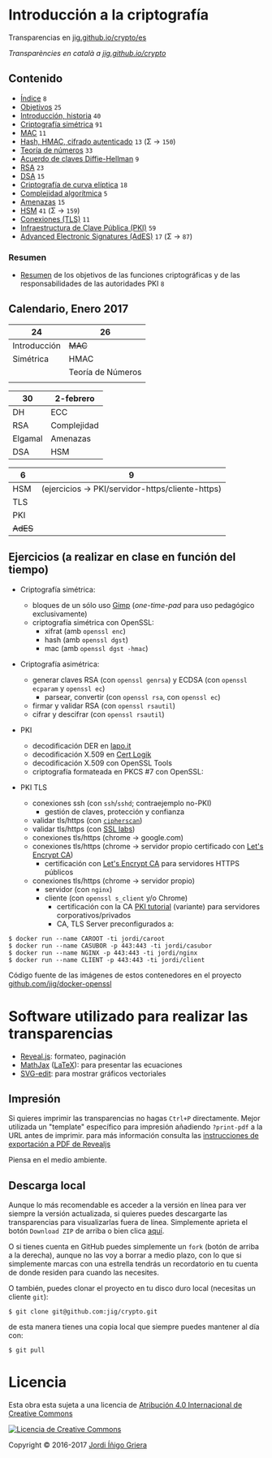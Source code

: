 # Introducción a la criptografía

Transparencias en [jig.github.io/crypto/es](https://jig.github.io/crypto/es)

_Transparències en català a [jig.github.io/crypto](https://jig.github.io/crypto)_

## Contenido

  - [Índice](https://jig.github.io/crypto/es) `8`
  - [Objetivos](https://jig.github.io/crypto/es/objectives.html) `25`
  - [Introducción, historia](https://jig.github.io/crypto/es/intro.html) `40`
  - [Criptografía simétrica](https://jig.github.io/crypto/es/symmetric.html) `91`
  - [MAC](https://jig.github.io/crypto/es/mac.html) `11`
  - [Hash, HMAC, cifrado autenticado](https://jig.github.io/crypto/es/hash.html) `13` (&Sigma; → `150`)
  - [Teoría de números](https://jig.github.io/crypto/es/number-theory.html) `33`
  - [Acuerdo de claves Diffie-Hellman](https://jig.github.io/crypto/es/dh.html) `9`
  - [RSA](https://jig.github.io/crypto/es/rsa.html) `23`
  - [DSA](https://jig.github.io/crypto/es/dsa.html) `15`
  - [Criptografía de curva elíptica](https://jig.github.io/crypto/es/ecc.html) `18`  
  - [Complejidad algorítmica](http://jig.github.io/crypto/complexity.html) `5`
  - [Amenazas](http://jig.github.io/crypto/threats.html) `15`
  - [HSM](https://jig.github.io/crypto/es/hsm.html) `41` (&Sigma; → `159`)
  - [Conexiones (TLS)](http://jig.github.io/crypto/tls.html) `11`
  - [Infraestructura de Clave Pública (PKI)](http://jig.github.io/crypto/pki.html) `59`
  - [Advanced Electronic Signatures (AdES)](http://jig.github.io/crypto/ades.html) `17` (&Sigma; → `87`)

### Resumen
  
  - [Resumen](http://jig.github.io/crypto/es/abstract.html) de los objetivos de las funciones criptográficas y de las responsabilidades de las autoridades PKI `8`
  
## Calendario, Enero 2017

 24           | 26               
----------    | ---------------- 
 Introducción | ~~MAC~~           
 Simétrica    | HMAC             
              | Teoría de Números
              |                

 30        | 2-febrero |
-----------|-----------|  
DH         |ECC        | 
RSA        |Complejidad|  
Elgamal    |Amenazas   |  
DSA        |HSM        |

 6         | 9
---------- | ---------------- 
 HSM       | (ejercicios → PKI/servidor-https/cliente-https)
 TLS       | 
 PKI       | 
 ~~AdES~~  |

## Ejercicios (a realizar en clase en función del tiempo)
  - Criptografía simétrica:
      - bloques de un sólo uso [Gimp](https://www.gimp.org) (_one-time-pad_ para uso pedagógico exclusivamente)
      - criptografía simétrica con OpenSSL:
          - xifrat (amb `openssl enc`)
          - hash (amb `openssl dgst`)
          - mac (amb `openssl dgst -hmac`)
    
  - Criptografía asimétrica:
    - generar claves RSA (con `openssl genrsa`) y ECDSA (con `openssl ecparam` y `openssl ec`)
        - parsear, convertir (con `openssl rsa`, con `openssl ec`)
    - firmar y validar RSA (con `openssl rsautil`)
    - cifrar y descifrar (con `openssl rsautil`)
        
  - PKI      
    - decodificación DER en [lapo.it](https://lapo.it/asn1js/)
    - decodificación X.509 en [Cert Logik](https://certlogik.com/decoder/)
    - decodificación X.509 con OpenSSL Tools
    - criptografía formateada en PKCS #7 con OpenSSL:
    
  - PKI TLS
      - conexiones ssh (con `ssh`/`sshd`; contraejemplo no-PKI) 
        - gestión de claves, protección y confianza
      - validar tls/https (con [`cipherscan`](https://github.com/jig/docker-cipherscan))
      - validar tls/https (con [SSL labs](https://www.ssllabs.com/ssltest/))
      - conexiones tls/https (chrome → google.com)
      - conexiones tls/https (chrome → servidor propio certificado con [Let's Encrypt CA](https://letsencrypt.org))
        - certificación con [Let's Encrypt CA](https://letsencrypt.org) para servidores HTTPS públicos
      - conexiones tls/https (chrome → servidor propio)
        - servidor (con `nginx`)
        - cliente (con `openssl s_client` y/o Chrome)
          - certificación con la CA [PKI tutorial](https://pki-tutorial.readthedocs.io/en/latest/) (variante) para servidores corporativos/privados
          - CA, TLS Server preconfigurados a:

```
$ docker run --name CAROOT -ti jordi/caroot
$ docker run --name CASUBOR -p 443:443 -ti jordi/casubor
$ docker run --name NGINX -p 443:443 -ti jordi/nginx
$ docker run --name CLIENT -p 443:443 -ti jordi/client
```

Código fuente de las imágenes de estos contenedores en el proyecto [github.com/jig/docker-openssl](https://github.com/jig/docker-openssl)

# Software utilizado para realizar las transparencias

  - [Reveal.js](https://github.com/hakimel/reveal.js): formateo, paginación
  - [MathJax](https://www.mathjax.org) ([LaTeX](http://latex-project.org)): para presentar las ecuaciones
  - [SVG-edit](https://github.com/SVG-Edit/svgedit): para mostrar gráficos vectoriales
  
## Impresión
  
Si quieres imprimir las transparencias no hagas `Ctrl+P` directamente. Mejor utilizada un "template" específico para impresión añadiendo `?print-pdf` a la URL antes de imprimir. para más información consulta las 
[instrucciones de exportación a PDF de Revealjs](https://github.com/hakimel/reveal.js/#pdf-export)

Piensa en el medio ambiente.

## Descarga local

Aunque lo más recomendable es acceder a la versión en línea para ver siempre la versión actualizada, si quieres puedes descargarte las transparencias para visualizarlas fuera de línea.
Simplemente aprieta el botón `Download ZIP` de arriba o bien clica 
[aquí](https://codeload.github.com/jig/crypto/archive/master.zip). 

O si tienes cuenta en GitHub puedes simplemente un `fork` (botón de arriba a la derecha), aunque no las voy a borrar a medio plazo, con lo que si simplemente marcas con una estrella tendrás un recordatorio en tu cuenta de donde residen para cuando las necesites.

O también, puedes clonar el proyecto en tu disco duro local (necesitas un cliente `git`):

```
$ git clone git@github.com:jig/crypto.git
```

de esta manera tienes una copia local que siempre puedes mantener al día con:

```
$ git pull
```

# Licencia

Esta obra esta sujeta a una licencia de [Atribución 4.0 Internacional de Creative Commons](http://creativecommons.org/licenses/by/4.0/)

[![Licencia de Creative Commons](https://i.creativecommons.org/l/by/4.0/88x31.png)](http://creativecommons.org/licenses/by/4.0/)

Copyright © 2016-2017 [Jordi Íñigo Griera](https://github.com/jig)
